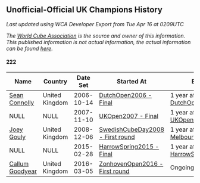 ## Unofficial-Official UK Champions History

*Last updated using WCA Developer Export from Tue Apr 16 at 0209UTC*

*The [World Cube Association](https://www.worldcubeassociation.org) is the source and owner of this information. This published information is not actual information, the actual information can be found [here](https://www.worldcubeassociation.org/results).*

#### 222

|Name|Country|Date Set|Started At|Ended At|Days Held|  
|--|--|--|--|--|--|  
|[Sean Connolly](https://www.worldcubeassociation.org/persons/2004CONN01)|United Kingdom|2006-10-14|[DutchOpen2006 - Final](https://www.worldcubeassociation.org/competitions/DutchOpen2006/results/all#e222_f)|1 year after [DutchOpen2006](https://www.worldcubeassociation.org/competitions/DutchOpen2006/results/all#e222_f)|365|  
|NULL|NULL|2007-11-10|[UKOpen2007 - Final](https://www.worldcubeassociation.org/competitions/UKOpen2007/results/all#e222_f)|1 year after [UKOpen2007](https://www.worldcubeassociation.org/competitions/UKOpen2007/results/all#e222_f)|366|  
|[Joey Gouly](https://www.worldcubeassociation.org/persons/2007GOUL01)|United Kingdom|2008-12-06|[SwedishCubeDay2008 - First round](https://www.worldcubeassociation.org/competitions/SwedishCubeDay2008/results/all#e222_1)|1 year after [MelbourneSummer2014](https://www.worldcubeassociation.org/competitions/MelbourneSummer2014/results/all#e222_f)|2262|  
|NULL|NULL|2015-02-28|[HarrowSpring2015 - Final](https://www.worldcubeassociation.org/competitions/HarrowSpring2015/results/all#e222_f)|1 year after [HarrowSpring2015](https://www.worldcubeassociation.org/competitions/HarrowSpring2015/results/all#e222_f)|366|  
|[Callum Goodyear](https://www.worldcubeassociation.org/persons/2012GOOD02)|United Kingdom|2016-03-05|[ZonhovenOpen2016 - First round](https://www.worldcubeassociation.org/competitions/ZonhovenOpen2016/results/all#e222_1)|Ongoing|1136|  
